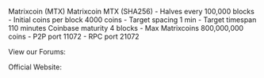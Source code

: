 Matrixcoin (MTX)
Matrixcoin MTX (SHA256) - Halves every 100,000 blocks - Initial coins per block 4000 coins - Target spacing 1 min - Target timespan 110 minutes
Coinbase maturity 4 blocks - Max Matrixcoins 800,000,000 coins - P2P port 11072 - RPC port 21072

View our Forums: 

Official Website: 
